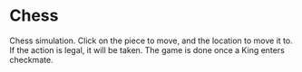 # Chess
Chess simulation. Click on the piece to move, and the location to move it to. If the action is legal, it will be taken. The game is done once a King enters checkmate.
